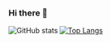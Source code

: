 ### Hi there 👋

![GitHub stats](https://github-readme-stats.vercel.app/api?username=ssscs&show_icons=true&theme=midnight-purple?count_private=true)
[![Top Langs](https://github-readme-stats.vercel.app/api/top-langs/?username=ssscs&theme=midnight-purple)](https://github.com/anuraghazra/github-readme-stats)
